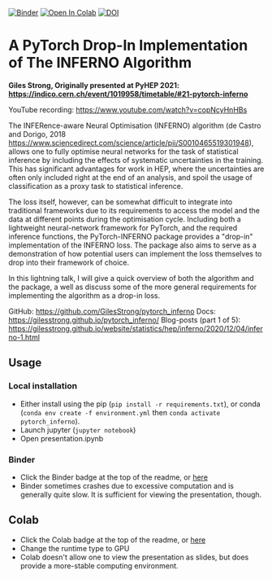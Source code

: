 [![Binder](https://mybinder.org/badge_logo.svg)](https://mybinder.org/v2/gh/GilesStrong/talk_pyhep21_pytorch_inferno/HEAD)
[![Open In Colab](https://colab.research.google.com/assets/colab-badge.svg)](https://colab.research.google.com/github/GilesStrong/talk_pyhep21_pytorch_inferno/blob/main/presentation.ipynb)
[![DOI](https://zenodo.org/badge/DOI/10.5281/zenodo.5075081.svg)](https://doi.org/10.5281/zenodo.5075081)

# A PyTorch Drop-In Implementation of The INFERNO Algorithm

**Giles Strong, Originally presented at PyHEP 2021: https://indico.cern.ch/event/1019958/timetable/#21-pytorch-inferno**

YouTube recording: https://www.youtube.com/watch?v=copNcyHnHBs

The INFERence-aware Neural Optimisation (INFERNO) algorithm (de Castro and Dorigo, 2018 https://www.sciencedirect.com/science/article/pii/S0010465519301948), allows one to fully optimise neural networks for the task of statistical inference by including the effects of systematic uncertainties in the training. This has significant advantages for work in HEP, where the uncertainties are often only included right at the end of an analysis, and spoil the usage of classification as a proxy task to statistical inference.

The loss itself, however, can be somewhat difficult to integrate into traditional frameworks due to its requirements to access the model and the data at different points during the optimisation cycle. Including both a lightweight neural-network framework for PyTorch, and the required inference functions, the PyTorch-INFERNO package provides a "drop-in" implementation of the INFERNO loss. The package also aims to serve as a demonstration of how potential users can implement the loss themselves to drop into their framework of choice.

In this lightning talk, I will give a quick overview of both the algorithm and the package, a well as discuss some of the more general requirements for implementing the algorithm as a drop-in loss.

GitHub: https://github.com/GilesStrong/pytorch_inferno
Docs: https://gilesstrong.github.io/pytorch_inferno/
Blog-posts (part 1 of 5): https://gilesstrong.github.io/website/statistics/hep/inferno/2020/12/04/inferno-1.html

## Usage

### Local installation

- Either install using the pip  (`pip install -r requirements.txt`), or conda (`conda env create -f environment.yml` then `conda activate pytorch_inferno`).
- Launch jupyter (`jupyter notebook`)
- Open presentation.ipynb

### Binder

- Click the Binder badge at the top of the readme, or [here](https://mybinder.org/v2/gh/GilesStrong/talk_pyhep21_pytorch_inferno/HEAD)
- Binder sometimes crashes due to excessive computation and is generally quite slow. It is sufficient for viewing the presentation, though.

## Colab

- Click the Colab badge at the top of the readme, or [here](https://colab.research.google.com/github/GilesStrong/talk_pyhep21_pytorch_inferno/blob/main/presentation.ipynb)
- Change the runtime type to GPU
- Colab doesn't allow one to view the presentation as slides, but does provide a more-stable computing environment.
